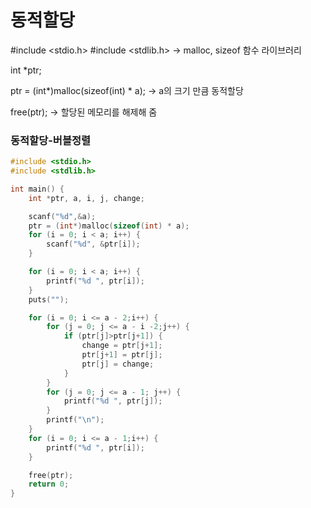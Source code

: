 

# 동적할당

#include <stdio.h>
#include <stdlib.h>   ->   malloc, sizeof 함수 라이브러리



int *ptr;

ptr = (int*)malloc(sizeof(int) * a);     ->    a의 크기 만큼 동적할당

free(ptr); ->   할당된 메모리를 해제해 줌



### 동적할당-버블정렬

~~~ c
#include <stdio.h>
#include <stdlib.h>

int main() {
	int *ptr, a, i, j, change;

	scanf("%d",&a);
	ptr = (int*)malloc(sizeof(int) * a);
	for (i = 0; i < a; i++) {
		scanf("%d", &ptr[i]);
	}

	for (i = 0; i < a; i++) {
		printf("%d ", ptr[i]);
	}
	puts("");

	for (i = 0; i <= a - 2;i++) {
		for (j = 0; j <= a - i -2;j++) {
			if (ptr[j]>ptr[j+1]) {
				change = ptr[j+1];
				ptr[j+1] = ptr[j];
				ptr[j] = change;
			}
		}
		for (j = 0; j <= a - 1; j++) {
			printf("%d ", ptr[j]);
		}
		printf("\n");
	}
	for (i = 0; i <= a - 1;i++) {
		printf("%d ", ptr[i]);
	}

	free(ptr);
	return 0;
}
~~~

